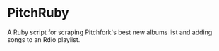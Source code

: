 PitchRuby
=========

A Ruby script for scraping Pitchfork's best new albums list and adding songs to an Rdio playlist.